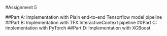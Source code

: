 #Assignment 5

##Part A: Implementation with Plain end-to-end Tensorflow model pipeline
##Part B: Implementation with TFX InteractiveContext pipeline
##Part C: Implementation with PyTorch
##Part D: Implementation with XGBoost

